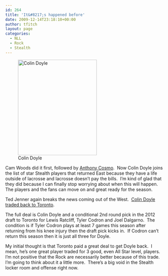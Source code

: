 ```yaml
---
id: 264
title: 'It&#8217;s happened before'
date: 2009-12-14T23:18:10+00:00
author: tfitch
layout: page
categories:
  - NLL
  - Rock
  - Stealth
---
```

<figure id="attachment_161" aria-describedby="caption-attachment-161" style="width: 248px" class="wp-caption alignright"><img class="size-medium wp-image-161" title="colin_doyle" src="http://www.thestealthdragon.com/wp-content/uploads/2009/01/colin_doyle-248x300.png" alt="Colin Doyle" width="248" height="300" /><figcaption id="caption-attachment-161" class="wp-caption-text">Colin Doyle</figcaption></figure> 

Cam Woods did it first, followed by <a href="http://www.thestealthdragon.com/?p=84" target="_blank" rel="noopener noreferrer">Anthony Cosmo</a>.  Now Colin Doyle joins the list of star Stealth players that returned East because they have a life outside of lacrosse and lacrosse doesn&#8217;t pay the bills.  I&#8217;m kind of glad that they did because I can finally stop worrying about when this will happen.  The players and the fans can move on and great ready for the season.

Ted Jenner again breaks the news coming out of the West.  <a href="http://www.nllinsider.com/2009/12/14/breaking-colin-doyle-swapped-for-lewis-ratcliff-tyler-codron-and-joel-dalgarno/" target="_blank" rel="noopener noreferrer">Colin Doyle traded back to Toronto</a>.

The full deal is Colin Doyle and a conditional 2nd round pick in the 2012 draft to Toronto for Lewis Ratcliff, Tyler Codron and Joel Dalgarno.  The condition is if Tyler Codron plays at least 7 games this season after returning from his knee injury then the draft pick kicks in.  If Codron can&#8217;t return this season then it is just all three for Doyle.

My initial thought is that Toronto paid a great deal to get Doyle back.  I mean, he&#8217;s one great player traded for 3 good, even All Star level, players.  I&#8217;m not positive that the Rock are necessarily better because of this trade.  I&#8217;m going to think about it a little more.  There&#8217;s a big void in the Stealth locker room and offense right now.
